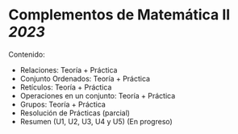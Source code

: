 # Complementos de Matemática II _2023_
Contenido:

- Relaciones: Teoría + Práctica
- Conjunto Ordenados: Teoría + Práctica
- Retículos: Teoría + Práctica
- Operaciones en un conjunto: Teoría + Práctica
- Grupos: Teoría + Práctica
- Resolución de Prácticas (parcial)
- Resumen (U1, U2, U3, U4 y U5) (En progreso)
